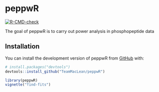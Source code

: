 
<!-- README.md is generated from README.Rmd. Please edit that file -->

# peppwR

<!-- badges: start -->

[![R-CMD-check](https://github.com/TeamMacLean/peppwR/actions/workflows/R-CMD-check.yaml/badge.svg)](https://github.com/TeamMacLean/peppwR/actions/workflows/R-CMD-check.yaml)
<!-- badges: end -->

The goal of peppwR is to carry out power analysis in phosphopeptide data

## Installation

You can install the development version of peppwR from
[GitHub](https://github.com/) with:

``` r
# install.packages("devtools")
devtools::install_github("TeamMacLean/peppwR")
```

``` r
library(peppwR)
vignette("find-fits")
```
